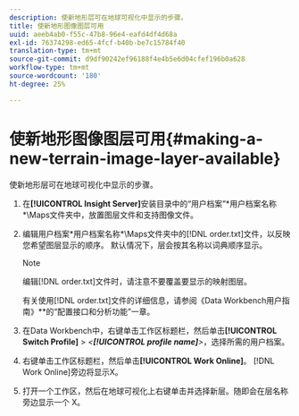```yaml
---
description: 使新地形层可在地球可视化中显示的步骤。
title: 使新地形图像图层可用
uuid: aeeb4ab0-f55c-47b8-96e4-eafd4df4d68a
exl-id: 76374298-ed65-4fcf-b40b-be7c15784f40
translation-type: tm+mt
source-git-commit: d9df90242ef96188f4e4b5e6d04cfef196b0a628
workflow-type: tm+mt
source-wordcount: '180'
ht-degree: 25%

---
```


# 使新地形图像图层可用{#making-a-new-terrain-image-layer-available}

使新地形层可在地球可视化中显示的步骤。

1. 在&#x200B;**[!UICONTROL Insight Server]**&#x200B;安装目录中的“用户档案”\*用户档案名称*\Maps文件夹中，放置图层文件和支持图像文件。
1. 编辑用户档案\*用户档案名称*\Maps文件夹中的[!DNL order.txt]文件，以反映您希望图层显示的顺序。 默认情况下，层会按其名称以词典顺序显示。

   >[!NOTE]
   >
   >编辑[!DNL order.txt]文件时，请注意不要覆盖要显示的映射图层。

   有关使用[!DNL order.txt]文件的详细信息，请参阅《Data Workbench用户指南》**&#x200B;的“配置接口和分析功能”一章。

1. 在Data Workbench中，右键单击工作区标题栏，然后单击&#x200B;**[!UICONTROL Switch Profile]** > *&lt;**[!UICONTROL profile name]**>*，选择所需的用户档案。
1. 右键单击工作区标题栏，然后单击&#x200B;**[!UICONTROL Work Online]**。 [!DNL Work Online]旁边将显示X。
1. 打开一个工作区，然后在地球可视化上右键单击并选择新层。随即会在层名称旁边显示一个 X。
